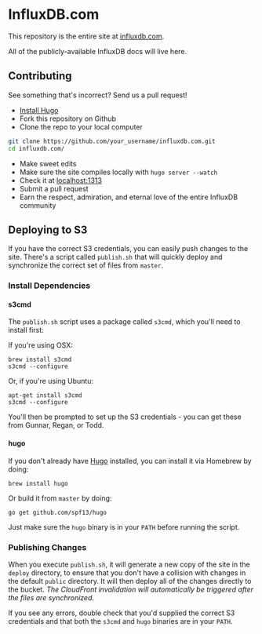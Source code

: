 # InfluxDB.com 

This repository is the entire site at [influxdb.com](http://influxdb.com).

All of the publicly-available InfluxDB docs will live here.

## Contributing

See something that's incorrect? Send us a pull request!

* [Install Hugo](http://gohugo.io/overview/installing/)
* Fork this repository on Github
* Clone the repo to your local computer
```bash
git clone https://github.com/your_username/influxdb.com.git
cd influxdb.com/
```
* Make sweet edits
* Make sure the site compiles locally with `hugo server --watch`
* Check it at [localhost:1313](http://localhost:1313/)
* Submit a pull request
* Earn the respect, admiration, and eternal love of the entire InfluxDB community

## Deploying to S3

If you have the correct S3 credentials, you can easily push changes to the site. There's a script called `publish.sh` that will quickly deploy and synchronize the correct set of files from `master`.

### Install Dependencies

#### s3cmd

The `publish.sh` script uses a package called `s3cmd`, which you'll need to install first:

If you're using OSX:

```
brew install s3cmd
s3cmd --configure
```

Or, if you're using Ubuntu:

```
apt-get install s3cmd
s3cmd --configure
```

You'll then be prompted to set up the S3 credentials - you can get these from Gunnar, Regan, or Todd.

#### hugo

If you don't already have [Hugo](https://github.com/spf13/hugo) installed, you can install it via Homebrew by doing:

```
brew install hugo
```

Or build it from `master` by doing:

```
go get github.com/spf13/hugo
```

Just make sure the `hugo` binary is in your `PATH` before running the script.

### Publishing Changes

When you execute `publish.sh`, it will generate a new copy of the site in the `deploy` directory, to ensure that you don't have a collision with changes in the default `public` directory. It will then deploy all of the changes directly to the bucket. *The CloudFront invalidation will automatically be triggered after the files are synchronized.*

If you see any errors, double check that you'd supplied the correct S3 credentials and that both the `s3cmd` and `hugo` binaries are in your `PATH`.

